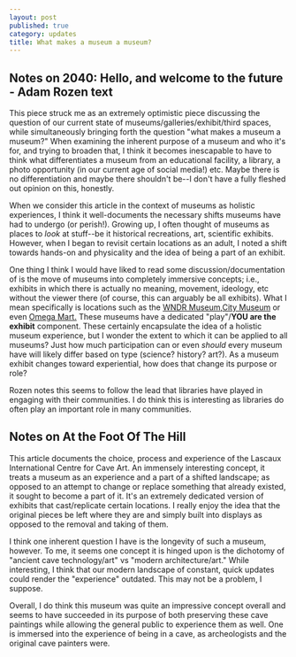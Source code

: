 ```yaml
---
layout: post
published: true
category: updates
title: What makes a museum a museum?
---
```

## Notes on 2040: Hello, and welcome to the future - Adam Rozen text

This piece struck me as an extremely optimistic piece discussing the question of our current state of museums/galleries/exhibit/third spaces, while simultaneously bringing forth the question "what makes a museum a museum?" When examining the inherent purpose of a museum and who it's for, and trying to broaden that, I think it becomes inescapable to have to think what differentiates a museum from an educational facility, a library, a photo opportunity (in our current age of social media!) etc. Maybe there is no differentiation and maybe there shouldn't be--I don't have a fully fleshed out opinion on this, honestly.

When we consider this article in the context of museums as holistic experiences, I think it well-documents the necessary shifts museums have had to undergo (or perish!). Growing up, I often thought of museums as places to _look_ at stuff--be it historical recreations, art, scientific exhibits. However, when I began to revisit certain locations as an adult, I noted a shift towards hands-on and physicality and the idea of being a part of an exhibit. 

One thing I think I would  have liked to read some discussion/documentation of is the move of museums into completely immersive concepts; i.e., exhibits in which there is actually no meaning, movement, ideology, etc without the viewer there (of course, this can arguably be all exhibits). What I mean specifically is locations such as the [WNDR Museum](https://www.wndrmuseum.com/),[City Museum](https://www.citymuseum.org/) or even [Omega Mart.](https://www.omegamart.com/) These museums have a dedicated "play"/**YOU are the exhibit** component. These certainly encapsulate the idea of a holistic museum experience, but I wonder the extent to which it can be applied to all museums? Just how much participation can or even _should_ every museum have will likely differ based on type (science? history? art?). As a museum exhibit changes toward experiential, how does that change its purpose or role?

Rozen notes this seems to follow the lead that libraries have played in engaging with their communities. I do think this is interesting as libraries do often play an important role in many communities. 

## Notes on At the Foot Of The Hill 
This article documents the choice, process and experience of the Lascaux International Centre for Cave Art. An immensely interesting concept, it treats a museum as an experience and a part of a shifted landscape; as opposed to an attempt to change or replace something that already existed, it sought to become a part of it. It's an extremely dedicated version of exhibits that cast/replicate certain locations. I really enjoy the idea that the original pieces be left where they are and simply built into displays as opposed to the removal and taking of them. 

I think one inherent question I have is the longevity of such a museum, however. To me, it seems one concept it is hinged upon is the dichotomy of "ancient cave technology/art" vs "modern architecture/art." While interesting, I think that our modern landscape of constant, quick updates could render the "experience" outdated. This may not be a problem, I suppose.

Overall, I do think this museum was quite an impressive concept overall and seems to have succeeded in its purpose of both preserving these cave paintings while allowing the general public to experience them as well. One is immersed into the experience of being in a cave, as archeologists and the original cave painters were.
